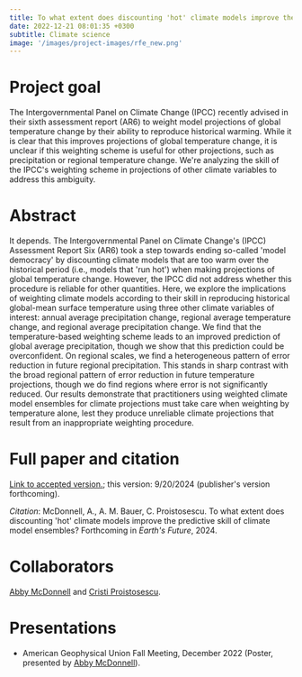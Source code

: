 ```yaml
---
title: To what extent does discounting 'hot' climate models improve the predictive skill of climate model ensembles?
date: 2022-12-21 08:01:35 +0300
subtitle: Climate science
image: '/images/project-images/rfe_new.png'
---
```


# Project goal 
The Intergovernmental Panel on Climate Change (IPCC) recently advised in their sixth assessment report (AR6) to weight model projections of global temperature change by their ability to reproduce historical warming. While it is clear that this improves projections of global temperature change, it is unclear if this weighting scheme is useful for other projections, such as precipitation or regional temperature change. We're analyzing the skill of the IPCC's weighting scheme in projections of other climate variables to address this ambiguity.

# Abstract
It depends. The Intergovernmental Panel on Climate Change's (IPCC) Assessment Report Six (AR6) took a step towards ending so-called 'model democracy' by discounting climate models that are too warm over the historical period (i.e., models that 'run hot') when making projections of global temperature change. However, the IPCC did not address whether this procedure is reliable for other quantities. Here, we explore the implications of weighting climate models according to their skill in reproducing historical global-mean surface temperature using three other climate variables of interest: annual average precipitation change, regional average temperature change, and regional average precipitation change. We find that the temperature-based weighting scheme leads to an improved prediction of global average precipitation, though we show that this prediction could be overconfident. On regional scales, we find a heterogeneous pattern of error reduction in future regional precipitation. This stands in sharp contrast with the broad regional pattern of error reduction in future temperature projections, though we do find regions where error is not significantly reduced. Our results demonstrate that practitioners using weighted climate model ensembles for climate projections must take care when weighting by temperature alone, lest they produce unreliable climate projections that result from an inappropriate weighting procedure.

# Full paper and citation
[Link to accepted version.](/files/papers/model-weighting/MBP-ToWhatExtent-EarthsFuture-Final.pdf); this version: 9/20/2024 (publisher's version forthcoming).

_Citation_: McDonnell, A., A. M. Bauer, C. Proistosescu. To what extent does discounting 'hot' climate models improve the predictive skill of climate model ensembles? Forthcoming in *Earth's Future*, 2024.

# Collaborators
[Abby McDonnell](https://cdds-at-uiuc.github.io/team/abby-mcdonnell/) and [Cristi Proistosescu](https://cdds-at-uiuc.github.io/team/cristi-proistosescu/).

# Presentations
- American Geophysical Union Fall Meeting, December 2022 (Poster, presented by [Abby McDonnell](https://cdds-at-uiuc.github.io/team/abby-mcdonnell/)).